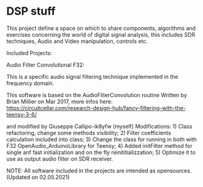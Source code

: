 # DSP stuff
This project define a space on which to share components, algorithms and exercises concerning 
the world of digital signal analysis, this includes SDR techniques, Audio and Video manipulation, 
controls etc.

Included Projects:

Audio Filter Convolutional F32: 
   
   This is a specific audio signal filtering technique implemented 
   in the frequency domain.
   
   This software is based on the  AudioFilterConvolution routine 
   Written by Brian Millier on Mar 2017, more infos here:
   https://circuitcellar.com/research-design-hub/fancy-filtering-with-the-teensy-3-6/

   and modified by Giuseppe Callipo-ik8yfw (myself)
   Modifications: 
    1) Class refactoring, change some methods visibility;
    2) Filter coefficients calculation included into class;
    3) Change the class for running in both with F32 
	   OpenAudio_ArduinoLibrary for Teensy;	
	4) Added initFilter method for single anf fast initialization and on 
	   the fly reinititializzation; 
	5) Optimize it to use as output audio filter on SDR receiver.

NOTE:
All software included in the projects are intended as opensources.
(Updated on 02.05.2021)
